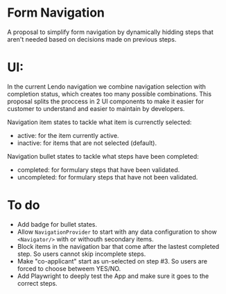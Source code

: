 # Form Navigation

A proposal to simplify form navigation by dynamically hidding steps that aren't needed based on decisions made on previous steps.

# UI:

In the current Lendo navigation we combine navigation selection with completion status, which creates too many possible combinations.
This proposal splits the proccess in 2 UI components to make it easier for customer to understand and easier to maintain by developers.

Navigation item states to tackle what item is currenctly selected:

- active: for the item currently active.
- inactive: for items that are not selected (default).

Navigation bullet states to tackle what steps have been completed:

- completed: for formulary steps that have been validated.
- uncompleted: for formulary steps that have not been validated.

# To do

- Add badge for bullet states.
- Allow `NavigationProvider` to start with any data configuration to show `<Navigator/>` with or withouth secondary items.
- Block items in the navigation bar that come after the lastest completed step. So users cannot skip incomplete steps.
- Make "co-applicant" start as un-selected on step #3. So users are forced to choose betweem YES/NO.
- Add Playwright to deeply test the App and make sure it goes to the correct steps.
